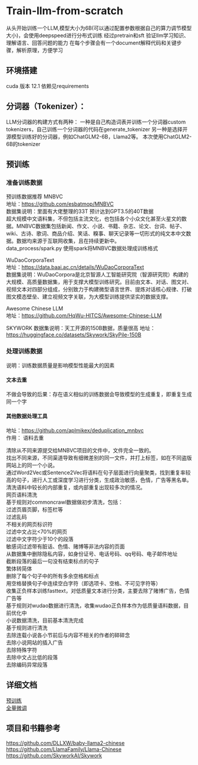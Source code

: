 # Train-llm-from-scratch
从头开始训练一个LLM,模型大小为6B(可以通过配置参数根据自己的算力调节模型大小)，会使用deepspeed进行分布式训练
经过pretrain和sft
验证llm学习知识、理解语言、回答问题的能力
在每个步骤会有一个document解释代码和关键步骤，解析原理，方便学习
## 环境搭建
cuda 版本 12.1
依赖见requirements

## 分词器（Tokenizer）：
LLM分词器的构建方式有两种：
一种是自己构造词表并训练一个分词器custom tokenizers，自己训练一个分词器的代码在generate_tokenizer
另一种是选择开源模型训练好的分词器，例如ChatGLM2-6B，Llama2等。
本次使用ChatGLM2-6B的tokenizer

## 预训练

### 准备训练数据
预训练数据推荐
MNBVC  
地址：https://github.com/esbatmop/MNBVC  
数据集说明：里面有大佬整理的33T 预计达到GPT3.5的40T数据  
超大规模中文语料集，不但包括主流文化，也包括各个小众文化甚至火星文的数据。MNBVC数据集包括新闻、作文、小说、书籍、杂志、论文、台词、帖子、wiki、古诗、歌词、商品介绍、笑话、糗事、聊天记录等一切形式的纯文本中文数据。数据均来源于互联网收集，且在持续更新中。    
data_process/spark.py 使用spark将MNBVC数据处理成训练格式

WuDaoCorporaText  
地址：https://data.baai.ac.cn/details/WuDaoCorporaText  
数据集说明：WuDaoCorpora是北京智源人工智能研究院（智源研究院）构建的大规模、高质量数据集，用于支撑大模型训练研究。目前由文本、对话、图文对、视频文本对四部分组成，分别致力于构建微型语言世界、提炼对话核心规律、打破图文模态壁垒、建立视频文字关联，为大模型训练提供坚实的数据支撑。  

Awesome Chinese LLM  
地址：https://github.com/HqWu-HITCS/Awesome-Chinese-LLM  

SKYWORK
数据集说明：天工开源的150B数据，质量很高
地址：https://huggingface.co/datasets/Skywork/SkyPile-150B
### 处理训练数据
说明：训练数据质量是影响模型性能最大的因素
#### 文本去重
不做会导致的后果：存在语义相似的训练数据会导致模型的生成重复，即重复生成同一个字
#### 其他数据处理工具
地址：https://github.com/aplmikex/deduplication_mnbvc  
作用： 语料去重

清除从不同来源提交给MNBVC项目的文件中，文件完全一致的。  
找出不同来源，不同渠道导致有细微差别的同一文件，并打上标签，如在不同盗版网站上的同一个小说。  
通过Word2Vec或Sentence2Vec将语料在句子层面进行向量聚类，找到重复率较高的句子，进行人工或深度学习进行分类，生成政治敏感，色情，广告等黑名单。  
清洗语料中较长的内部重复，或内部重复出现较多次的情况。    
网页语料清洗    
基于规则对commoncrawl数据做初步清洗，包括：  
过滤页眉页脚，标签栏等  
过滤乱码  
不相关的网页标识符  
过滤中文占比<70%的网页  
过滤中文字符少于10个的段落  
敏感词过滤带有脏话、色情、赌博等非法内容的页面  
从数据集中删除隐私内容，如身份证号、电话号码、qq号码、电子邮件地址  
截断段落的最后一句没有结束标点的句子  
繁体转简体  
删除了每个句子中的所有多余空格和标点  
用空格替换句子中连续空白字符（即选项卡、空格、不可见字符等）  
收集正负样本训练fasttext，对低质量文本进行分类，主要去除了赌博广告，色情广告等  
基于规则对wudao数据进行清洗，收集wudao正负样本作为低质量语料数据，目前优化中  
小说数据清洗，目前基本清洗完成  
基于规则进行清洗   
去除连载小说各小节前后与内容不相关的作者的碎碎念  
去除小说网站的插入广告  
去除特殊字符  
去除中文占比低的段落  
去除编码异常段落  

## 详细文档
[预训练](documents/预训练原理.md)  
[全量微调](documents/SFT.md)
## 项目和书籍参考
https://github.com/DLLXW/baby-llama2-chinese  
https://github.com/LlamaFamily/Llama-Chinese  
https://github.com/SkyworkAI/Skywork
